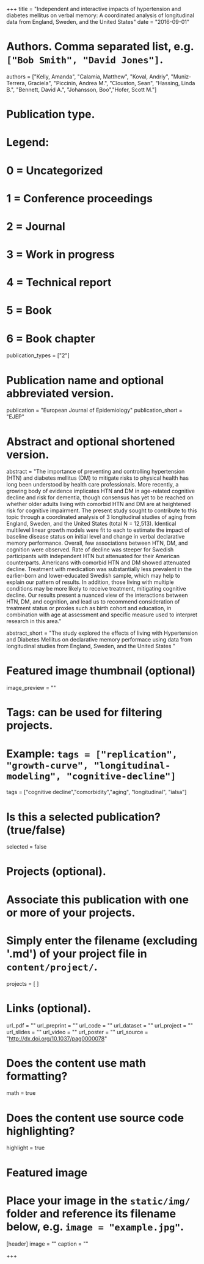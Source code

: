 +++
title = "Independent and interactive impacts of hypertension and diabetes mellitus on verbal memory: A coordinated analysis of longitudinal data from England, Sweden, and the United States"
date = "2016-09-01"

# Authors. Comma separated list, e.g. `["Bob Smith", "David Jones"]`.
authors = ["Kelly, Amanda", "Calamia, Matthew", "Koval, Andriy", "Muniz-Terrera, Graciela", "Piccinin, Andrea M.", "Clouston, Sean", "Hassing, Linda B.", "Bennett, David A.", "Johansson, Boo","Hofer, Scott M."]


# Publication type.
# Legend:
# 0 = Uncategorized
# 1 = Conference proceedings
# 2 = Journal
# 3 = Work in progress
# 4 = Technical report
# 5 = Book
# 6 = Book chapter
publication_types = ["2"]

# Publication name and optional abbreviated version.
publication = "European Journal of Epidemiology"
publication_short = "EJEP"

# Abstract and optional shortened version.
abstract = "The importance of preventing and controlling hypertension (HTN) and diabetes mellitus (DM) to mitigate risks to physical health has long been understood by health care professionals. More recently, a growing body of evidence implicates HTN and DM in age-related cognitive decline and risk for dementia, though consensus has yet to be reached on whether older adults living with comorbid HTN and DM are at heightened risk for cognitive impairment. The present study sought to contribute to this topic through a coordinated analysis of 3 longitudinal studies of aging from England, Sweden, and the United States (total N = 12,513). Identical multilevel linear growth models were fit to each to estimate the impact of baseline disease status on initial level and change in verbal declarative memory performance. Overall, few associations between HTN, DM, and cognition were observed. Rate of decline was steeper for Swedish participants with independent HTN but attenuated for their American counterparts. Americans with comorbid HTN and DM showed attenuated decline. Treatment with medication was substantially less prevalent in the earlier-born and lower-educated Swedish sample, which may help to explain our pattern of results. In addition, those living with multiple conditions may be more likely to receive treatment, mitigating cognitive decline. Our results present a nuanced view of the interactions between HTN, DM, and cognition, and lead us to recommend consideration of treatment status or proxies such as birth cohort and education, in combination with age at assessment and specific measure used to interpret research in this area."

abstract_short = "The study explored the effects of living with Hypertension and Diabetes Mellitus on declarative memory performace using data from longitudinal studies from England, Sweden, and the United States "

# Featured image thumbnail (optional)
image_preview = ""

# Tags: can be used for filtering projects.
# Example: `tags = ["replication", "growth-curve", "longitudinal-modeling", "cognitive-decline"]`
tags = ["cognitive decline","comorbidity","aging", "longitudinal", "ialsa"]


# Is this a selected publication? (true/false)
selected = false

# Projects (optional).
#   Associate this publication with one or more of your projects.
#   Simply enter the filename (excluding '.md') of your project file in `content/project/`.
projects = [  ]

# Links (optional).
url_pdf = ""
url_preprint = ""
url_code = ""
url_dataset = ""
url_project = ""
url_slides = ""
url_video = ""
url_poster = ""
url_source = "http://dx.doi.org/10.1037/pag0000078"

# Does the content use math formatting?
math = true

# Does the content use source code highlighting?
highlight = true

# Featured image
# Place your image in the `static/img/` folder and reference its filename below, e.g. `image = "example.jpg"`.
[header]
image = ""
caption = ""

+++
